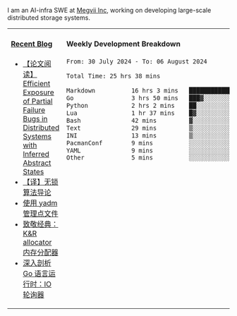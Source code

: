 I am an AI-infra SWE at [Megvii Inc](https://en.megvii.com/), working on developing large-scale distributed storage systems.

<table width="960px">
<tr>
<td valign="top" width="50%">

#### <a href="https://www.kongjun18.me" target="_blank">Recent Blog</a>

<!-- BLOG-POST-LIST:START -->
- [【论文阅读】Efficient Exposure of Partial Failure Bugs in Distributed Systems with Inferred Abstract States](https://kongjun18.github.io/posts/efficient-exposure-of-partial-failure-bugs-in-distributed-systems-with-inferred-abstract-states/)
- [【译】无锁算法导论](https://kongjun18.github.io/posts/an-introduction-to-lockless-algorithms/)
- [使用 yadm 管理点文件](https://kongjun18.github.io/posts/manage-dotfiles-with-yadm/)
- [致敬经典：K&amp;R allocator 内存分配器](https://kongjun18.github.io/posts/k-and-r-allocator/)
- [深入剖析 Go 语言运行时：IO 轮询器](https://kongjun18.github.io/posts/inside-the-go-netpoller/)
<!-- BLOG-POST-LIST:END -->

</td>
<td valign="top" width="50%">

#### Weekly Development Breakdown

<!--START_SECTION:waka-->

```txt
From: 30 July 2024 - To: 06 August 2024

Total Time: 25 hrs 38 mins

Markdown          16 hrs 3 mins   ███████████████▓░░░░░░░░░   62.65 %
Go                3 hrs 50 mins   ███▓░░░░░░░░░░░░░░░░░░░░░   14.96 %
Python            2 hrs 2 mins    ██░░░░░░░░░░░░░░░░░░░░░░░   07.97 %
Lua               1 hr 37 mins    █▓░░░░░░░░░░░░░░░░░░░░░░░   06.31 %
Bash              42 mins         ▓░░░░░░░░░░░░░░░░░░░░░░░░   02.75 %
Text              29 mins         ▒░░░░░░░░░░░░░░░░░░░░░░░░   01.91 %
INI               13 mins         ▒░░░░░░░░░░░░░░░░░░░░░░░░   00.90 %
PacmanConf        9 mins          ░░░░░░░░░░░░░░░░░░░░░░░░░   00.60 %
YAML              9 mins          ░░░░░░░░░░░░░░░░░░░░░░░░░   00.60 %
Other             5 mins          ░░░░░░░░░░░░░░░░░░░░░░░░░   00.38 %
```

<!--END_SECTION:waka-->
</td>
</tr>

</table>
